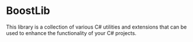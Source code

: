 # BoostLib
This library is a collection of various C# utilities and extensions that can be used to enhance the functionality of your C# projects.